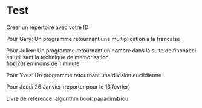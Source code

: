 # Test

Creer un repertoire avec votre ID

Pour Gary: Un programme retournant une multiplication a la francaise  

Pour Julien: Un programme retournant un nombre dans la suite de fibonacci en utilisant la technique de memorisation.   
fib(120) en moins de 1 minute

Pour Yves: Un programme retournant une division euclidienne

Pour Jeudi 26 Janvier (reporter pour le 13 fevrier)

Livre de reference: algorithm book papadimitriou
